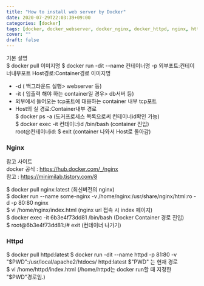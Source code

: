 ```yaml
---
title: "How to install web server by Docker"
date: 2020-07-29T22:03:39+09:00
categories: [docker]
tags: [docker, docker_webserver, docker_nginx, docker_httpd, nginx, httpd]
cover: ""
draft: false
---
```

기본 설명  
$ docker pull 이미지명
$ docker run -dit --name 컨테이너명 -p 외부포트:컨테이너내부포트 Host경로:Container경로 이미지명  
* \-d ( 백그라운드 실행> webserver 등)  
* \-it ( 입출력 해야 하는 container일 경우> db서버 등)  
* 외부에서 들어오는 tcp포트에 대응하는 container 내부 tcp포트
* Host의 실 경로:Container내부 경로  
$ docker ps -a (도커프로세스 목록으로써 컨테이너id확인 가능)  
$ docker exec -it 컨테이너id /bin/bash (container 진입)  
root@컨테이너id: $ exit (container 나와서 Host로 돌아감)  
  
  
### Nginx
참고 사이트  
docker 공식 : <https://hub.docker.com/_/nginx>  
참고 : <https://minimilab.tistory.com/8>  
  
$ docker pull nginx:latest (최신버전의 nginx)  
$ docker run --name some-nginx -v /home/nginx:/usr/share/nginx/html:ro -d -p 80:80 nginx  
$ vi /home/nginx/index.html (nginx url 접속 시 index 페이지)  
$ docker exec -it 6b3e4f73dd81 /bin/bash (Docker Container 경로 진입)  
$ root@6b3e4f73dd81:/# exit (컨테이너 나가기)  
  
    

### Httpd
$ docker pull httpd:latest
$ docker run -dit --name httpd -p 81:80 -v "$PWD":/usr/local/apache2/htdocs/ httpd:latest
  $"PWD" 는 현재 경로  
$ vi /home/httpd/index.html (/home/httpd는 docker run할 때 지정한 "$PWD"경로임.)  
  

